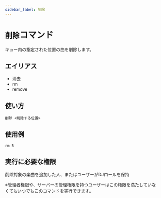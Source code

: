 ```yaml
---
sidebar_label: 削除
---
```

# `削除`コマンド
キュー内の指定された位置の曲を削除します。

## エイリアス
- 消去
- rm
- remove

## 使い方
```
削除 <削除する位置>
```

## 使用例
```
rm 5
```


## 実行に必要な権限
削除対象の楽曲を追加した人、またはユーザーがDJロールを保持

※管理者権限や、サーバーの管理権限を持つユーザーはこの権限を満たしていなくてもいつでもこのコマンドを実行できます。
  
